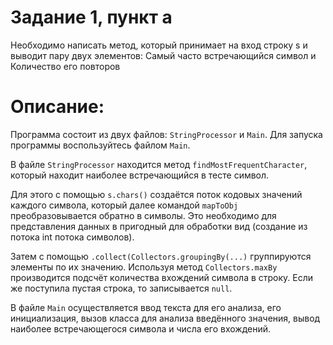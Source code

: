 # Задание 1, пункт а

Необходимо написать метод, который принимает на вход строку s и выводит пару двух элементов: Самый часто встречающийся символ и Количество его повторов

# Описание: 

Программа состоит из двух файлов: `StringProcessor` и `Main`. Для запуска программы воспользуйтесь файлом `Main`.

В файле `StringProcessor` находится метод `findMostFrequentCharacter`, который находит наиболее встречающийся в тесте символ. 

Для этого с помощью `s.chars()` создаётся поток кодовых значений каждого символа, который далее командой `mapToObj` преобразовывается обратно в символы. Это необходимо для представления данных в пригодный для обработки вид (создание из потока int потока символов).

Затем с помощью `.collect(Collectors.groupingBy(...)` группируются элементы по их значению. Используя метод `Collectors.maxBy` производится подсчёт количества вхождений символа в строку.
Если же поступила пустая строка, то записывается `null`.

В файле `Main` осуществляется ввод текста для его анализа, его инициализация, вызов класса для анализа введённого значения, вывод наиболее встречающегося символа и числа его вхождений.